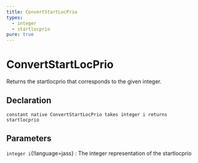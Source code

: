 ```yaml
---
title: ConvertStartLocPrio
types:
  - integer
  - startlocprio
pure: true
---
```


# ConvertStartLocPrio
Returns the startlocprio that corresponds to the given integer.

## Declaration

```jass
constant native ConvertStartLocPrio takes integer i returns startlocprio
```

## Parameters
`integer i`{!language=jass}
: The integer representation of the startlocprio
